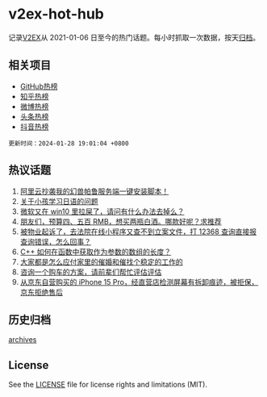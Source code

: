 # v2ex-hot-hub

 记录[V2EX](https://www.v2ex.com/)从 2021-01-06 日至今的热门话题。每小时抓取一次数据，按天[归档](archives)。
 
 ## 相关项目

- [GitHub热榜](https://github.com/it985/github-hot-hub)
- [知乎热榜](https://github.com/it985/zhihu-hot-hub)
- [微博热榜](https://github.com/it985/weibo-hot-hub)
- [头条热榜](https://github.com/it985/toutiao-hot-hub)
- [抖音热榜](https://github.com/it985/douyin-hot-hub)


 `更新时间：2024-01-28 19:01:04 +0800`

## 热议话题

1. [阿里云抄袭我的幻兽帕鲁服务端一键安装脚本！](https://www.v2ex.com/t/1012132)
1. [关于小孩学习日语的问题](https://www.v2ex.com/t/1012108)
1. [微软又在 win10 里拉屎了，请问有什么办法去掉么？](https://www.v2ex.com/t/1012115)
1. [朋友们，预算四、五百 RMB，想买两瓶白酒。哪款好呢？求推荐](https://www.v2ex.com/t/1012139)
1. [被物业起诉了，去法院在线小程序又查不到立案文件，打 12368 查询直接报查询错误，怎么回事？](https://www.v2ex.com/t/1012155)
1. [C++ 如何在函数中获取作为参数的数组的长度？](https://www.v2ex.com/t/1012152)
1. [大家都是怎么应付家里的催婚和催找个稳定的工作的](https://www.v2ex.com/t/1012112)
1. [咨询一个购车的方案，请前辈们帮忙评估评估](https://www.v2ex.com/t/1012113)
1. [从京东自营购买的 iPhone 15 Pro，经直营店检测屏幕有拆卸痕迹，被拒保，京东拒绝售后](https://www.v2ex.com/t/1012195)

## 历史归档

[archives](archives)

## License

See the [LICENSE](LICENSE) file for license rights and limitations (MIT).
